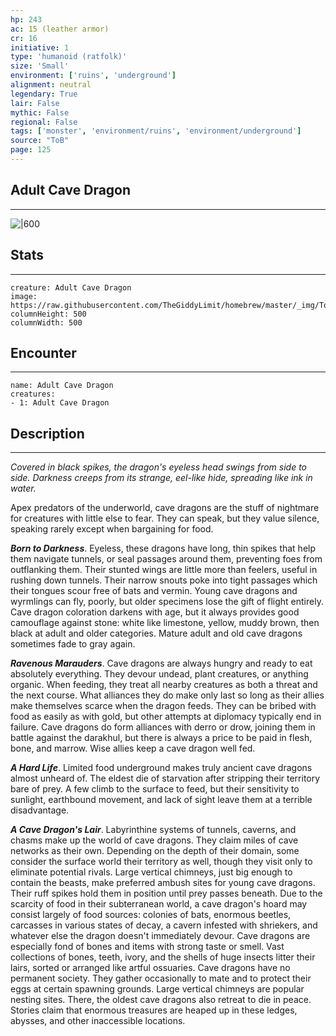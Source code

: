 ```yaml
---
hp: 243
ac: 15 (leather armor)
cr: 16
initiative: 1
type: 'humanoid (ratfolk)'    
size: 'Small'
environment: ['ruins', 'underground']
alignment: neutral
legendary: True
lair: False
mythic: False
regional: False
tags: ['monster', 'environment/ruins', 'environment/underground']
source: "ToB"
page: 125
---
```


## Adult Cave Dragon
---

![|600](https://raw.githubusercontent.com/TheGiddyLimit/homebrew/master/_img/ToB/Cave%20Dragon.webp)

## Stats
---

```statblock
creature: Adult Cave Dragon
image: https://raw.githubusercontent.com/TheGiddyLimit/homebrew/master/_img/ToB/token/Cave%20Dragon.png
columnHeight: 500
columnWidth: 500
```

## Encounter
---

```encounter-table
name: Adult Cave Dragon
creatures:
- 1: Adult Cave Dragon
```

## Description
---
_Covered in black spikes, the dragon's eyeless head swings from side to side. Darkness creeps from its strange, eel-like hide, spreading like ink in water._

Apex predators of the underworld, cave dragons are the stuff of nightmare for creatures with little else to fear. They can speak, but they value silence, speaking rarely except when bargaining for food.

**_Born to Darkness_**. Eyeless, these dragons have long, thin spikes that help them navigate tunnels, or seal passages around them, preventing foes from outflanking them. Their stunted wings are little more than feelers, useful in rushing down tunnels. Their narrow snouts poke into tight passages which their tongues scour free of bats and vermin. Young cave dragons and wyrmlings can fly, poorly, but older specimens lose the gift of flight entirely.
Cave dragon coloration darkens with age, but it always provides good camouflage against stone: white like limestone, yellow, muddy brown, then black at adult and older categories. Mature adult and old cave dragons sometimes fade to gray again.

**_Ravenous Marauders_**. Cave dragons are always hungry and ready to eat absolutely everything. They devour undead, plant creatures, or anything organic. When feeding, they treat all nearby creatures as both a threat and the next course. What alliances they do make only last so long as their allies make themselves scarce when the dragon feeds. They can be bribed with food as easily as with gold, but other attempts at diplomacy typically end in failure. Cave dragons do form alliances with derro or drow, joining them in battle against the darakhul, but there is always a price to be paid in flesh, bone, and marrow. Wise allies keep a cave dragon well fed.

**_A Hard Life_**. Limited food underground makes truly ancient cave dragons almost unheard of. The eldest die of starvation after stripping their territory bare of prey. A few climb to the surface to feed, but their sensitivity to sunlight, earthbound movement, and lack of sight leave them at a terrible disadvantage.


**_A Cave Dragon's Lair_**. Labyrinthine systems of tunnels, caverns, and chasms make up the world of cave dragons. They claim miles of cave networks as their own. Depending on the depth of their domain, some consider the surface world their territory as well, though they visit only to eliminate potential rivals.
Large vertical chimneys, just big enough to contain the beasts, make preferred ambush sites for young cave dragons. Their ruff spikes hold them in position until prey passes beneath.
Due to the scarcity of food in their subterranean world, a cave dragon's hoard may consist largely of food sources: colonies of bats, enormous beetles, carcasses in various states of decay, a cavern infested with shriekers, and whatever else the dragon doesn't immediately devour.
Cave dragons are especially fond of bones and items with strong taste or smell. Vast collections of bones, teeth, ivory, and the shells of huge insects litter their lairs, sorted or arranged like artful ossuaries.
Cave dragons have no permanent society. They gather occasionally to mate and to protect their eggs at certain spawning grounds. Large vertical chimneys are popular nesting sites. There, the oldest cave dragons also retreat to die in peace. Stories claim that enormous treasures are heaped up in these ledges, abysses, and other inaccessible locations.




